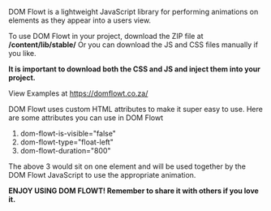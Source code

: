 DOM Flowt is a lightweight JavaScript library for performing animations on elements as they appear into a users view.

To use DOM Flowt in your project, download the ZIP file at **/content/lib/stable/**
Or you can download the JS and CSS files manually if you like.

**It is important to download both the CSS and JS and inject them into your project.**

View Examples at https://domflowt.co.za/

DOM Flowt uses custom HTML attributes to make it super easy to use.
Here are some attributes you can use in DOM Flowt

1. dom-flowt-is-visible="false" 
2. dom-flowt-type="float-left"
3. dom-flowt-duration="800"

The above 3 would sit on one element and will be used together by the DOM Flowt JavaScript to use the appropriate animation.

**ENJOY USING DOM FLOWT! Remember to share it with others if you love it.**
